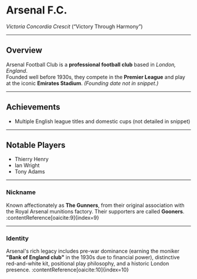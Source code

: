 # Arsenal F.C.

*Victoria Concordia Crescit* (“Victory Through Harmony”)

---

## Overview
Arsenal Football Club is a **professional football club** based in *London, England*.  
Founded well before 1930s, they compete in the **Premier League** and play at the iconic **Emirates Stadium**. *(Founding date not in snippet.)*

---

## Achievements
- Multiple English league titles and domestic cups (not detailed in snippet)

---

## Notable Players
- Thierry Henry  
- Ian Wright  
- Tony Adams  

---

### Nickname
Known affectionately as **The Gunners**, from their original association with the Royal Arsenal munitions factory. Their supporters are called **Gooners**. :contentReference[oaicite:9]{index=9}

---

### Identity
Arsenal's rich legacy includes pre-war dominance (earning the moniker **"Bank of England club"** in the 1930s due to financial power), distinctive red-and-white kit, positional play philosophy, and a historic London presence. :contentReference[oaicite:10]{index=10}